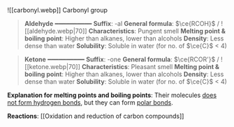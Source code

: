 ![[carbonyl.webp]]
Carbonyl group

> **Aldehyde**
> ━━━━━━━━━━
> **Suffix**: -al
> **General formula**: $\ce{RCOH}$ / ![[aldehyde.webp|70]]
> **Characteristics**: Pungent smell
> **Melting point & boiling point**: Higher than alkanes, lower than alcohols
> **Density**: Less dense than water
> **Solubility**: Soluble in water (for no. of $\ce{C}$ < 4)

> **Ketone**
> ━━━━━━━━━━
> **Suffix**: -one
> **General formula**: $\ce{RCOR'}$ / ![[ketone.webp|70]]
> **Characteristics**: Pleasant smell
> **Melting point & boiling point**: Higher than alkanes, lower than alcohols
> **Density**: Less dense than water
> **Solubility**: Soluble in water (for no. of $\ce{C}$ < 4)

**Explanation for melting points and boiling points**:
Their molecules <u>does not form hydrogen bonds</u>, but they can form <u>polar bonds</u>.

**Reactions**: [[Oxidation and reduction of carbon compounds]]

